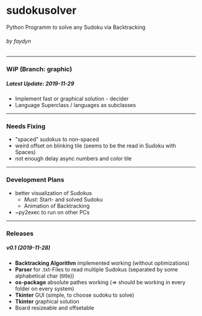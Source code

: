 # sudokusolver
Python Programm to solve any Sudoku via Backtracking
###### by faydyn
___
### WiP (Branch: graphic)
##### Latest Update: 2019-11-29
* Implement fast or graphical solution - decider
* Language Superclass / languages as subclasses
___
### Needs Fixing
* "spaced" sudokus to non-spaced
* weird offset on blinking tile (seems to be the read in Sudoku with Spaces)
* not enough delay async numbers and color tile
___
### Development Plans
* better visualization of Sudokus
    * _Must_: Start- and solved Sudoku
    * Animation of Backtracking
* ~py2exec to run on other PCs
___
### Releases
##### v0.1 (2019-11-28)
* __Backtracking Algorithm__ implemented working (without optimizations)
* __Parser__ for .txt-Files to read multiple Sudokus (separated by some alphabetical char (title))
* __os-package__ absolute pathes working  ($\Rightarrow$ should be working in every folder on every system)
* __Tkinter__ GUI (simple, to choose sudoku to solve)
* __Tkinter__ graphical solution
* Board resizeable and offsetable